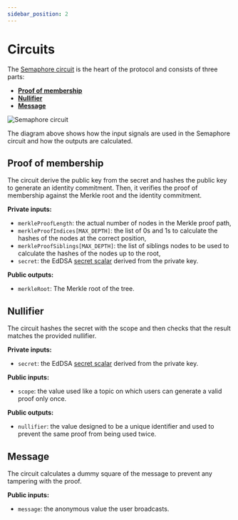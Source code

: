 ```yaml
---
sidebar_position: 2
---
```


# Circuits

The [Semaphore circuit](https://github.com/semaphore-protocol/semaphore/tree/feat/semaphore-v4/packages/circuits/semaphore.circom) is the heart of the protocol and consists of three parts:

-   [**Proof of membership**](#proof-of-membership)
-   [**Nullifier**](#nullifier)
-   [**Message**](#message)

![Semaphore circuit](https://github.com/semaphore-protocol/semaphore/raw/feat/semaphore-v4/packages/circuits/scheme.png)

The diagram above shows how the input signals are used in the Semaphore circuit and how the outputs are calculated.

## Proof of membership

The circuit derive the public key from the secret and hashes the public key to generate an identity commitment. Then, it verifies the proof of membership against the Merkle root and the identity commitment.

**Private inputs:**

-   `merkleProofLength`: the actual number of nodes in the Merkle proof path,
-   `merkleProofIndices[MAX_DEPTH]`: the list of 0s and 1s to calculate the hashes of the nodes at the correct position,
-   `merkleProofSiblings[MAX_DEPTH]`: the list of siblings nodes to be used to calculate the hashes of the nodes up to the root,
-   `secret`: the EdDSA [secret scalar](https://www.rfc-editor.org/rfc/rfc8032#section-5.1.5) derived from the private key.

**Public outputs:**

-   `merkleRoot`: The Merkle root of the tree.

## Nullifier

The circuit hashes the secret with the scope and then checks that the result matches the provided nullifier.

**Private inputs:**

-   `secret`: the EdDSA [secret scalar](https://www.rfc-editor.org/rfc/rfc8032#section-5.1.5) derived from the private key.

**Public inputs:**

-   `scope`: the value used like a topic on which users can generate a valid proof only once.

**Public outputs:**

-   `nullifier`: the value designed to be a unique identifier and used to prevent the same proof from being used twice.

## Message

The circuit calculates a dummy square of the message to prevent any tampering with the proof.

**Public inputs:**

-   `message`: the anonymous value the user broadcasts.
